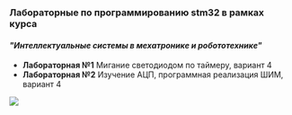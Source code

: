 ### Лабораторные по программированию stm32 в рамках курса 
#### *"Интеллектуальные системы в мехатронике и робототехнике"*

- **Лабораторная №1** Мигание светодиодом по таймеру, вариант 4
- **Лабораторная №2** Изучение АЦП, программная реализация ШИМ, вариант 4

![](./documentation/bluepillpinout.gif)